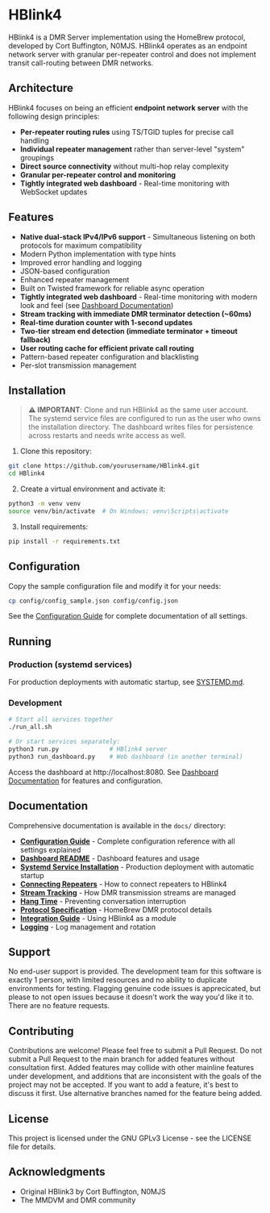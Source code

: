# HBlink4

HBlink4 is a DMR Server implementation using the HomeBrew protocol, developed by Cort Buffington, N0MJS. HBlink4 operates as an endpoint network server with granular per-repeater control and does not implement transit call-routing between DMR networks.

## Architecture

HBlink4 focuses on being an efficient **endpoint network server** with the following design principles:

- **Per-repeater routing rules** using TS/TGID tuples for precise call handling
- **Individual repeater management** rather than server-level "system" groupings
- **Direct source connectivity** without multi-hop relay complexity
- **Granular per-repeater control and monitoring**
- **Tightly integrated web dashboard** - Real-time monitoring with WebSocket updates

## Features

- **Native dual-stack IPv4/IPv6 support** - Simultaneous listening on both protocols for maximum compatibility
- Modern Python implementation with type hints
- Improved error handling and logging
- JSON-based configuration
- Enhanced repeater management
- Built on Twisted framework for reliable async operation
- **Tightly integrated web dashboard** - Real-time monitoring with modern look and feel (see [Dashboard Documentation](dashboard/README.md))
- **Stream tracking with immediate DMR terminator detection (~60ms)**
- **Real-time duration counter with 1-second updates**
- **Two-tier stream end detection (immediate terminator + timeout fallback)**
- **User routing cache for efficient private call routing**
- Pattern-based repeater configuration and blacklisting
- Per-slot transmission management

## Installation

> **⚠️ IMPORTANT**: Clone and run HBlink4 as the same user account. The systemd service files are configured to run as the user who owns the installation directory. The dashboard writes files for persistence across restarts and needs write access as well.

1. Clone this repository:
```bash
git clone https://github.com/yourusername/HBlink4.git
cd HBlink4
```

2. Create a virtual environment and activate it:
```bash
python3 -m venv venv
source venv/bin/activate  # On Windows: venv\Scripts\activate
```

3. Install requirements:
```bash
pip install -r requirements.txt
```

## Configuration

Copy the sample configuration file and modify it for your needs:
```bash
cp config/config_sample.json config/config.json
```

See the [Configuration Guide](docs/configuration.md) for complete documentation of all settings.

## Running

### Production (systemd services)
For production deployments with automatic startup, see [SYSTEMD.md](SYSTEMD.md).

### Development
```bash
# Start all services together
./run_all.sh

# Or start services separately:
python3 run.py              # HBlink4 server
python3 run_dashboard.py    # Web dashboard (in another terminal)
```

Access the dashboard at http://localhost:8080. See [Dashboard Documentation](dashboard/README.md) for features and configuration.

## Documentation

Comprehensive documentation is available in the `docs/` directory:

- **[Configuration Guide](docs/configuration.md)** - Complete configuration reference with all settings explained
- **[Dashboard README](dashboard/README.md)** - Dashboard features and usage
- **[Systemd Service Installation](SYSTEMD.md)** - Production deployment with automatic startup
- **[Connecting Repeaters](docs/connecting_to_hblink4.md)** - How to connect repeaters to HBlink4
- **[Stream Tracking](docs/stream_tracking.md)** - How DMR transmission streams are managed
- **[Hang Time](docs/hang_time.md)** - Preventing conversation interruption
- **[Protocol Specification](docs/protocol.md)** - HomeBrew DMR protocol details
- **[Integration Guide](docs/integration.md)** - Using HBlink4 as a module
- **[Logging](docs/logging.md)** - Log management and rotation



## Support

No end-user support is provided. The development team for this software is exactly 1 person, with limited resources and no ability to duplicate environments for testing. Flagging genuine code issues is apprecicated, but please to not open issues because it doesn't work the way you'd like it to. There are no feature requests.

## Contributing

Contributions are welcome! Please feel free to submit a Pull Request. Do not submit a Pull Request to the main branch for added features without consultation first. Added features may collide with other mainline features under development, and additions that are inconsistent with the goals of the project may not be accepted. If you want to add a feature, it's best to discuss it first. Use alternative branches named for the feature being added.

## License

This project is licensed under the GNU GPLv3 License - see the LICENSE file for details.

## Acknowledgments

- Original HBlink3 by Cort Buffington, N0MJS
- The MMDVM and DMR community
